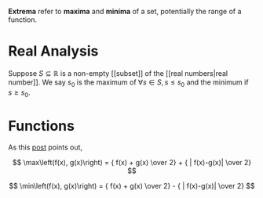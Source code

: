 **Extrema** refer to **maxima** and **minima** of a set, potentially the range of a function.

# Real Analysis

Suppose $S \subseteq \mathbb{R}$ is a non-empty [[subset]] of the [[real numbers|real number]]. We say $s_0$ is the maximum of $\forall s \in S, s \leq s_0$ and the minimum if $s \geq s_0$.

# Functions

As this [post](http://caseychu.io/posts/minimum-and-maximum-of-two-functions/) points out,

$$
\max\left(f(x), g(x)\right) = { f(x) + g(x) \over 2} + { | f(x)-g(x)| \over 2}
$$

$$
\min\left(f(x), g(x)\right) = { f(x) + g(x) \over 2} - { | f(x)-g(x)| \over 2}
$$

